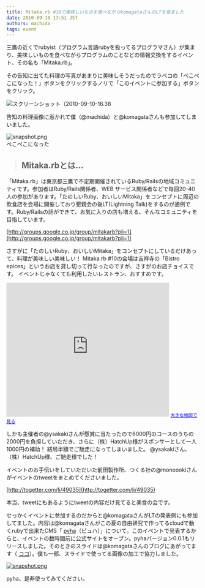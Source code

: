 ```yaml
---
title: Mitaka.rb #10で美味しいものを食べながらkomagataさんのLTを見ました
date: 2010-09-10 17:51 JST
authors: machida
tags: event
---
```

三鷹の近くでrubyist（プログラム言語rubyを扱ってるプログラマさん）が集まり、美味しいものを食べながらプログラムのことなどの情報交換をするイベント、その名も「Mitaka.rb」。

その告知に出てた料理の写真があまりに美味しそうだったのでラペコの「ぺこぺこになった！」ボタンをクリックするノリで「このイベントに参加する」ボタンをクリック。

![スクリーンショット（2010-09-10-16.38](http://farm5.static.flickr.com/4108/4976417418_ac6420ea2e.jpg)

告知の料理画像に惹かれて僕（@machida）と@komagataさんも参加してしまいました。

![snapshot.png](http://farm5.static.flickr.com/4089/4976430616_4020db7305_m.jpg)  
ぺこぺこになった

>

> ## Mitaka.rbとは…
>

「Mitaka.rb」は東京都三鷹で不定期開催されているRuby/Railsの地域コミュニティです。参加者はRuby/Rails関係者、WEB サービス関係者などで毎回20-40人の参加があります。「たのしいRuby、おいしいMitaka」をコンセプトに周辺の飲食店を会場に開催しており懇親会の後LT(Lightning Talk)をするのが通例です。Ruby/Railsの話ができて、お気に入りの店も増える、そんなコミュニティを目指しています。

 [http://groups.google.co.jp/group/mitakarb?pli=1](http://groups.google.co.jp/group/mitakarb?pli=1)

さすがに「たのしいRuby、おいしいMitaka」をコンセプトにしているだけあって、料理が美味しい美味しい！ Mitaka.rb #10の会場は吉祥寺の「Bistro epices」というお店を貸し切って行なったのですが、さすがのお店チョイスです。 イベントじゃなくても利用したいレストラン、おすすめです。

<iframe width="425" height="350" frameborder="0" scrolling="no" marginheight="0" marginwidth="0" src="http://maps.google.co.jp/maps?oe=utf-8&amp;hl=ja&amp;client=firefox-a&amp;ie=UTF8&amp;q=Bistro+epices&amp;fb=1&amp;gl=jp&amp;hq=Bistro+epices&amp;hnear=%E6%9D%B1%E4%BA%AC%E9%83%BD%E6%B8%AF%E5%8C%BA&amp;view=map&amp;cid=15227084739288807659&amp;ved=0CIgBEKUG&amp;ei=KuuJTOWODIydkAX86bR7&amp;brcurrent=3,0x6018ee392dd2c103:0xd298689ee77e04dc,1&amp;ll=35.703868,139.581664&amp;spn=0.006099,0.013754&amp;z=16&amp;iwloc=A&amp;output=embed"></iframe>  
<small><a href="http://maps.google.co.jp/maps?oe=utf-8&amp;hl=ja&amp;client=firefox-a&amp;ie=UTF8&amp;q=Bistro+epices&amp;fb=1&amp;gl=jp&amp;hq=Bistro+epices&amp;hnear=%E6%9D%B1%E4%BA%AC%E9%83%BD%E6%B8%AF%E5%8C%BA&amp;view=map&amp;cid=15227084739288807659&amp;ved=0CIgBEKUG&amp;ei=KuuJTOWODIydkAX86bR7&amp;brcurrent=3,0x6018ee392dd2c103:0xd298689ee77e04dc,1&amp;ll=35.703868,139.581664&amp;spn=0.006099,0.013754&amp;z=16&amp;iwloc=A&amp;source=embed" style="color:#0000FF;text-align:left">大きな地図で見る</a></small>

しかも主催者の@ysakakiさんが懸賞に当たったので6000円のコースのうちの2000円を負担していただき、さらに（株）HatchUp様がスポンサーとして一人1000円の補助！ 結局半額でご馳走になってしまいました。 @ysakakiさん、（株）HatchUp様、ご馳走様でした！

イベントのお手伝いをしていただいた前田製作所、つくる社の@monoookiさんがイベントのtweetをまとめてくださいました。

 [http://togetter.com/li/49035](http://togetter.com/li/49035)

本当、tweetにもあるようにtweetの内容だけ見てると美食の会です。

せっかくイベントに参加するのだからと@komagataさんがLTの発表側にも参加してました。内容は@komagataさんがこの夏の自由研究で作ってるcloudで動くrubyで出来たCMS「 [pyha](http://pyha.cc)（ピュハ）」について。このイベントで発表するからと、イベントの数時間前に公式サイトをオープン。pyhaバージョン0.0.1もリリースしました。そのときのスライドは@komagataさんのブログにあがってます（ [ココ](http://docs.komagata.org/4608)）。僕も一部、スライドで使ってる画像の加工で協力しました。

[![snapshot.png](http://farm5.static.flickr.com/4126/4976479310_09788840a1_m.jpg)](http://pyha.cc)

pyha、是非使ってみてください。
